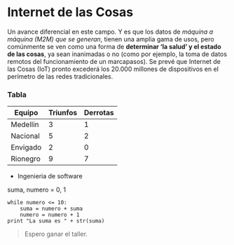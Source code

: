 # Internet de las Cosas

Un avance diferencial en este campo. Y es que los datos de *máquina a máquina (M2M) que se generan*, tienen una amplia gama de usos, pero comúnmente se ven como una forma de **determinar ‘la salud’ y el estado de las cosas**, ya sean inanimadas o no (como por ejemplo, la toma de datos remotos del funcionamiento de un marcapasos). Se prevé que Internet de las Cosas (IoT) pronto excederá los 20.000 millones de dispositivos en el perímetro de las redes tradicionales.

### Tabla

Equipo | Triunfos | Derrotas
--- | --- | ---
Medellin|3|1
Nacional|5|2
Envigado|2|0
Rionegro|9|7

* Ingenieria de software

suma, numero = 0, 1

~~~
while numero <= 10:
    suma = numero + suma
    numero = numero + 1
print "La suma es " + str(suma)
~~~

> Espero ganar el taller.
